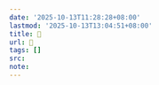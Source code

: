 ```yaml
---
date: '2025-10-13T11:28:28+08:00'
lastmod: '2025-10-13T13:04:51+08:00'
title: 󰝎
url: 󰝎
tags: []
src:
note:
---
```

